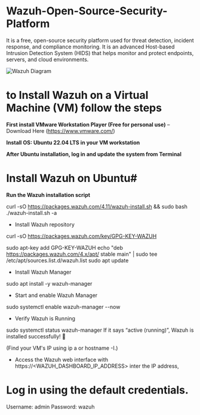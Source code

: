 # Wazuh-Open-Source-Security-Platform
It is a free, open-source security platform used for threat detection, incident response, and compliance monitoring. It is an advanced Host-based Intrusion Detection System (HIDS) that helps monitor and protect endpoints, servers, and cloud environments.

![Wazuh Diagram](https://github.com/user-attachments/assets/2dc63569-25c3-431f-a01f-6272537048ed)

# to Install Wazuh on a Virtual Machine (VM) follow the steps

**First install VMware Workstation Player (Free for personal use)** – Download Here (https://www.vmware.com/)

**Install OS: Ubuntu 22.04 LTS in your VM workstation**

**After Ubuntu installation, log in and update the system from Terminal**

# Install Wazuh on Ubuntu#

**Run the Wazuh installation script**

curl -sO https://packages.wazuh.com/4.11/wazuh-install.sh && sudo bash ./wazuh-install.sh -a

- Install Wazuh repository

curl -sO https://packages.wazuh.com/key/GPG-KEY-WAZUH

sudo apt-key add GPG-KEY-WAZUH
echo "deb https://packages.wazuh.com/4.x/apt/ stable main" | sudo tee /etc/apt/sources.list.d/wazuh.list
sudo apt update

- Install Wazuh Manager

sudo apt install -y wazuh-manager

- Start and enable Wazuh Manager

sudo systemctl enable wazuh-manager --now

- Verify Wazuh is Running

sudo systemctl status wazuh-manager
If it says “active (running)”, Wazuh is installed successfully! 🎉

(Find your VM's IP using ip a or hostname -I.)

- Access the Wazuh web interface with https://<WAZUH_DASHBOARD_IP_ADDRESS> inter the IP address,

# Log in using the default credentials.

Username: admin
Password: wazuh

